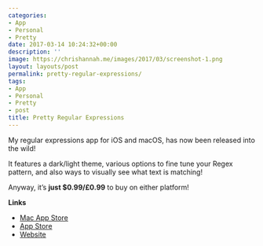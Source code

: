 ```yaml
---
categories:
- App
- Personal
- Pretty
date: 2017-03-14 10:24:32+00:00
description: ''
image: https://chrishannah.me/images/2017/03/screenshot-1.png
layout: layouts/post
permalink: pretty-regular-expressions/
tags:
- App
- Personal
- Pretty
- post
title: Pretty Regular Expressions
---
```


<div class="kg-card-markdown">
<p>My regular expressions app for iOS and macOS, has now been released into the wild!</p>
<p>It features a dark/light theme, various options to fine tune your Regex pattern, and also ways to visually see what text is matching!</p>
<p>Anyway, it&#8217;s <strong>just $0.99/£0.99</strong> to buy on either platform!</p>
<p><strong>Links</strong></p>
<ul>
<li><a href="https://geo.itunes.apple.com/us/app/pretty-regular-expressions/id1206979893?at=1010l4Hj&amp;ct=myself&amp;ls=1&amp;mt=12">Mac App Store</a></li>
<li><a href="https://geo.itunes.apple.com/us/app/pretty-regular-expressions/id1205878178?at=1010l4Hj&amp;ct=myself&amp;ls=1&amp;mt=8">App Store</a></li>
<li><a href="https://chrishannah.me/Pretty/">Website</a></li>
</ul>
</div>

